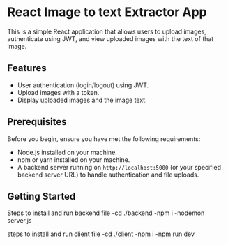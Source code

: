 # React Image to text Extractor App

This is a simple React application that allows users to upload images, authenticate using JWT, and view uploaded images with the text of that image.

## Features

- User authentication (login/logout) using JWT.
- Upload images with a token.
- Display uploaded images and the image text.

## Prerequisites

Before you begin, ensure you have met the following requirements:
- Node.js installed on your machine.
- npm or yarn installed on your machine.
- A backend server running on `http://localhost:5000` (or your specified backend server URL) to handle authentication and file uploads.

## Getting Started
Steps to install and run backend file
-cd ./backend
-npm i 
-nodemon server.js

steps to install and run client file
-cd ./client
-npm i
-npm run dev

